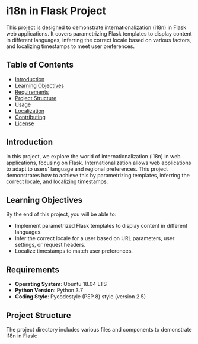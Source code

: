 # i18n in Flask Project

This project is designed to demonstrate internationalization (i18n) in Flask web applications. It covers parametrizing Flask templates to display content in different languages, inferring the correct locale based on various factors, and localizing timestamps to meet user preferences.

## Table of Contents

- [Introduction](#introduction)
- [Learning Objectives](#learning-objectives)
- [Requirements](#requirements)
- [Project Structure](#project-structure)
- [Usage](#usage)
- [Localization](#localization)
- [Contributing](#contributing)
- [License](#license)

## Introduction

In this project, we explore the world of internationalization (i18n) in web applications, focusing on Flask. Internationalization allows web applications to adapt to users' language and regional preferences. This project demonstrates how to achieve this by parametrizing templates, inferring the correct locale, and localizing timestamps.

## Learning Objectives

By the end of this project, you will be able to:

- Implement parametrized Flask templates to display content in different languages.
- Infer the correct locale for a user based on URL parameters, user settings, or request headers.
- Localize timestamps to match user preferences.

## Requirements

- **Operating System**: Ubuntu 18.04 LTS
- **Python Version**: Python 3.7
- **Coding Style**: Pycodestyle (PEP 8) style (version 2.5)

## Project Structure

The project directory includes various files and components to demonstrate i18n in Flask:


